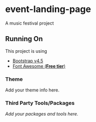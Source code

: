 # event-landing-page

A music festival project

## Running On

This project is using

- [Bootstrap v4.5](https://getbootstrap.com/docs/4.5/getting-started/introduction/)
- [Font Awesome (**Free tier**)](https://fontawesome.com/icons?d=gallery&p=2&m=free)

### Theme

Add your theme info here.

### Third Party Tools/Packages

_Add your packages and tools here._
